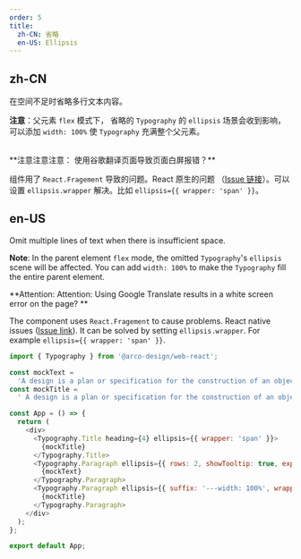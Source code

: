 ```yaml
---
order: 5
title:
  zh-CN: 省略
  en-US: Ellipsis
---
```


## zh-CN

在空间不足时省略多行文本内容。

**注意**：父元素 `flex` 模式下， 省略的 `Typography` 的 `ellipsis` 场景会收到影响，可以添加 `width: 100%` 使 `Typography` 充满整个父元素。

<br/>
**注意注意注意：  使用谷歌翻译页面导致页面白屏报错？**

组件用了 `React.Fragement` 导致的问题。React 原生的问题 （[Issue 链接](https://github.com/facebook/react/issues/17256)）。可以设置 `ellipsis.wrapper` 解决。比如 `ellipsis={{ wrapper: 'span' }}`。

## en-US

Omit multiple lines of text when there is insufficient space.

**Note**: In the parent element `flex` mode, the omitted `Typography`'s `ellipsis` scene will be affected. You can add `width: 100%` to make the `Typography` fill the entire parent element.

**Attention: Attention: Using Google Translate results in a white screen error on the page? **

The component uses `React.Fragement` to cause problems. React native issues ([Issue link](https://github.com/facebook/react/issues/17256)). It can be solved by setting `ellipsis.wrapper`. For example `ellipsis={{ wrapper: 'span' }}`.

```js
import { Typography } from '@arco-design/web-react';

const mockText =
  'A design is a plan or specification for the construction of an object or system or for the implementation of an activity or process, or the result of that plan or specification in the form of a prototype, product or process. The verb to design expresses the process of developing a design. The verb to design expresses the process of developing a design. A design is a plan or specification for the construction of an object or system or for the implementation of an activity or process, or the result of that plan or specification in the form of a prototype, product or process. The verb to design expresses the process of developing a design. The verb to design expresses the process of developing a design.';
const mockTitle =
  ' A design is a plan or specification for the construction of an object or system or for the implementation of an activity or process.';

const App = () => {
  return (
    <div>
      <Typography.Title heading={4} ellipsis={{ wrapper: 'span' }}>
        {mockTitle}
      </Typography.Title>
      <Typography.Paragraph ellipsis={{ rows: 2, showTooltip: true, expandable: true, wrapper: 'span' }}>
        {mockText}
      </Typography.Paragraph>
      <Typography.Paragraph ellipsis={{ suffix: '---width: 100%', wrapper: 'span' }}>
        {mockTitle}
      </Typography.Paragraph>
    </div>
  );
};

export default App;
```
